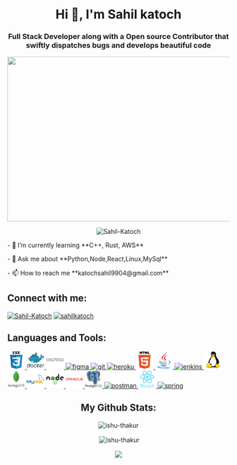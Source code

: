 <h1 align="center">Hi 👋, I'm Sahil katoch</h1>
<h3 align="center">Full Stack Developer along with a Open source Contributor that swiftly dispatches bugs and develops beautiful code</h3>

<p align = "center">
<img align="center" width="701" height="373" src="https://github.com/Sahil-Katoch/Sahil-Katoch/blob/master/Resources/FullStackDeveloper.gif?raw=true">
</p>

<p align="center"> <img src="https://komarev.com/ghpvc/?username=Sahil-Katoch&label=Profile%20views&color=0e75b6&style=flat" alt="Sahil-Katoch" /> </p>

<!-- <p align="left"> <a href="https://github.com/ryo-ma/github-profile-trophy"><img src="https://github-profile-trophy.vercel.app/?username=Sahil-Katoch" alt="Sahil-Katoch" /></a> </p> -->
<p align="left">
- 🌱 I’m currently learning **C++, Rust, AWS**
</p>
<p align="left">
- 💬 Ask me about **Python,Node,React,Linux,MySql**
</p>
<p align="left">
- 📫 How to reach me **katochsahil9904@gmail.com**
</p>
<h2 style = "font = 200px" align="left">Connect with me:</h3>
<p align="left">
<a href="https://www.linkedin.com/in/katoch-sahil-99y12m04d/" target="blank"><img align="center" src="https://raw.githubusercontent.com/rahuldkjain/github-profile-readme-generator/master/src/images/icons/Social/linked-in-alt.svg" alt="Sahil-Katoch" height="30" width="40" /></a>
<a href="https://leetcode.com/u/sahil9904/" target="blank"><img align="center" src="https://raw.githubusercontent.com/rahuldkjain/github-profile-readme-generator/master/src/images/icons/Social/leet-code.svg" alt="sahilkatoch" height="30" width="40" /></a>
</p>

<h2 style = "font = 200px" align="left">Languages and Tools:</h3>
<p align="left"> <a href="https://www.w3schools.com/css/" target="_blank" rel="noreferrer"> <img src="https://raw.githubusercontent.com/devicons/devicon/master/icons/css3/css3-original-wordmark.svg" alt="css3" width="40" height="40"/> </a> <a href="https://www.docker.com/" target="_blank" rel="noreferrer"> <img src="https://raw.githubusercontent.com/devicons/devicon/master/icons/docker/docker-original-wordmark.svg" alt="docker" width="40" height="40"/> </a> <a href="https://expressjs.com" target="_blank" rel="noreferrer"> <img src="https://raw.githubusercontent.com/devicons/devicon/master/icons/express/express-original-wordmark.svg" alt="express" width="40" height="40"/> </a> <a href="https://www.figma.com/" target="_blank" rel="noreferrer"> <img src="https://www.vectorlogo.zone/logos/figma/figma-icon.svg" alt="figma" width="40" height="40"/> </a> <a href="https://git-scm.com/" target="_blank" rel="noreferrer"> <img src="https://www.vectorlogo.zone/logos/git-scm/git-scm-icon.svg" alt="git" width="40" height="40"/> </a> <a href="https://heroku.com" target="_blank" rel="noreferrer"> <img src="https://www.vectorlogo.zone/logos/heroku/heroku-icon.svg" alt="heroku" width="40" height="40"/> </a> <a href="https://www.w3.org/html/" target="_blank" rel="noreferrer"> <img src="https://raw.githubusercontent.com/devicons/devicon/master/icons/html5/html5-original-wordmark.svg" alt="html5" width="40" height="40"/> </a> <a href="https://www.java.com" target="_blank" rel="noreferrer"> <img src="https://raw.githubusercontent.com/devicons/devicon/master/icons/java/java-original.svg" alt="java" width="40" height="40"/> </a> <a href="https://www.jenkins.io" target="_blank" rel="noreferrer"> <img src="https://www.vectorlogo.zone/logos/jenkins/jenkins-icon.svg" alt="jenkins" width="40" height="40"/> </a> <a href="https://www.linux.org/" target="_blank" rel="noreferrer"> <img src="https://raw.githubusercontent.com/devicons/devicon/master/icons/linux/linux-original.svg" alt="linux" width="40" height="40"/> </a> <a href="https://www.mongodb.com/" target="_blank" rel="noreferrer"> <img src="https://raw.githubusercontent.com/devicons/devicon/master/icons/mongodb/mongodb-original-wordmark.svg" alt="mongodb" width="40" height="40"/> </a> <a href="https://www.mysql.com/" target="_blank" rel="noreferrer"> <img src="https://raw.githubusercontent.com/devicons/devicon/master/icons/mysql/mysql-original-wordmark.svg" alt="mysql" width="40" height="40"/> </a> <a href="https://nodejs.org" target="_blank" rel="noreferrer"> <img src="https://raw.githubusercontent.com/devicons/devicon/master/icons/nodejs/nodejs-original-wordmark.svg" alt="nodejs" width="40" height="40"/> </a> <a href="https://www.oracle.com/" target="_blank" rel="noreferrer"> <img src="https://raw.githubusercontent.com/devicons/devicon/master/icons/oracle/oracle-original.svg" alt="oracle" width="40" height="40"/> </a> <a href="https://www.postgresql.org" target="_blank" rel="noreferrer"> <img src="https://raw.githubusercontent.com/devicons/devicon/master/icons/postgresql/postgresql-original-wordmark.svg" alt="postgresql" width="40" height="40"/> </a> <a href="https://postman.com" target="_blank" rel="noreferrer"> <img src="https://www.vectorlogo.zone/logos/getpostman/getpostman-icon.svg" alt="postman" width="40" height="40"/> </a> <a href="https://reactjs.org/" target="_blank" rel="noreferrer"> <img src="https://raw.githubusercontent.com/devicons/devicon/master/icons/react/react-original-wordmark.svg" alt="react" width="40" height="40"/> </a> <a href="https://spring.io/" target="_blank" rel="noreferrer"> <img src="https://www.vectorlogo.zone/logos/springio/springio-icon.svg" alt="spring" width="40" height="40"/> </a> </p>
<h2 align="center" style = "font = 200px">My Github Stats:</h2>
<p align="center"><img align="center" src="https://github-readme-stats.vercel.app/api/top-langs/?username=ishu-thakur&theme=dark&hide_border=false&include_all_commits=false&count_private=false&layout=compact" alt="ishu-thakur" /></p>

<p align="center">&nbsp;<img align="center" src="https://github-readme-stats.vercel.app/api?username=ishu-thakur&theme=dark&hide_border=false&include_all_commits=false&count_private=false" alt="ishu-thakur" /></p>

<p align="center"><img align="center" src="https://github-readme-streak-stats.herokuapp.com/?user=ishu-thakur&theme=dark&hide_border=false" /></p>
